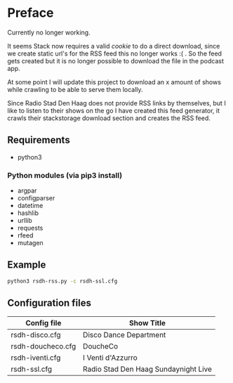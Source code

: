 # Preface
Currently no longer working.

It seems Stack now requires a valid *cookie* to do a direct download, since we create static url's for the RSS feed this no longer works :( .
So the feed gets created but it is no longer possible to download the file in the podcast app.

At some point I will update this project to download an x amount of shows while crawling to be able to serve them locally.

Since Radio Stad Den Haag does not provide RSS links by themselves, but I like to listen to their shows on the go I have created this feed generator, it crawls their stackstorage download section and creates the RSS feed.

## Requirements

- python3

### Python modules (via pip3 install)

- argpar
- configparser
- datetime
- hashlib
- urllib
- requests
- rfeed
- mutagen

## Example

```bash
python3 rsdh-rss.py -c rsdh-ssl.cfg
```
## Configuration files

|Config file|Show Title|
|------|----|
|rsdh-disco.cfg|Disco Dance Department|
|rsdh-doucheco.cfg|DoucheCo|
|rsdh-iventi.cfg|I Venti d'Azzurro|
|rsdh-ssl.cfg|Radio Stad Den Haag Sundaynight Live|
